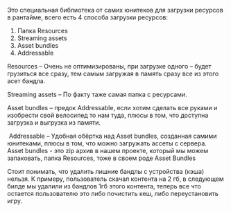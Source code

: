Это специальная библиотека от самих юнитеков для загрузки ресурсов в рантайме, всего есть 4 способа загрузки ресурсов:

1) Папка Resources
2) Streaming assets 
3) Asset bundles   
4) Addressable

Resources – Очень не оптимизированы, при загрузке одного – будет грузиться все сразу, тем самым загружая в память сразу все из этого асет бандла.

Streaming assets – По факту таже самая папка с ресурсами.

Asset bundles – предок Addressable, если хотим сделать все руками и изобрести свой велосипед то нам туда, плюсы в том, что доступна загрузка и выгрузка из памяти.

 Addressable – Удобная обёртка над Asset bundles, созданная самими юнитеками, плюсы в том, что можно загружать ассеты с сервера.
 
Asset bundles - это zip архив в нашем проекте, который мы можем запаковать, папка Resources, тоже в своем роде Asset Bundles

Стоит понимать, что удалить лишние бандлы с устройства (кэша) нельзя. К примеру, пользователь скачал контента на 2 гб, в следующем билде мы удалили из бандлов 1гб этого контента, теперь все что остается пользователю это либо почистить кеш, либо переустановить игру.

